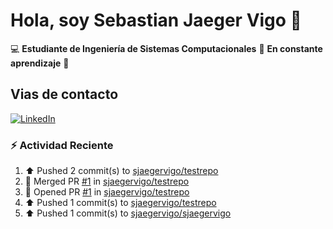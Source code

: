 # Hola, soy Sebastian Jaeger Vigo 👋

:computer: **Estudiante de Ingeniería de Sistemas Computacionales**
:pencil: **En constante aprendizaje** :rocket:

## Vias de contacto

<a href="https://www.linkedin.com/in/sebastian-jaeger-vigo-911339169/" target="_blank">
  <img src="https://img.shields.io/badge/LinkedIn-Conectar-blue?style=for-the-badge&logo=linkedin" alt="LinkedIn">
</a>



### ⚡ Actividad Reciente
<!--RECENT_ACTIVITY:start-->
1. ⬆️ Pushed 2 commit(s) to [sjaegervigo/testrepo](https://github.com/sjaegervigo/testrepo)<br>
2. 🎉 Merged PR [#1](https://github.com/sjaegervigo/testrepo/pull/1) in [sjaegervigo/testrepo](https://github.com/sjaegervigo/testrepo)<br>
3. 💪 Opened PR [#1](https://github.com/sjaegervigo/testrepo/pull/1) in [sjaegervigo/testrepo](https://github.com/sjaegervigo/testrepo)<br>
4. ⬆️ Pushed 1 commit(s) to [sjaegervigo/testrepo](https://github.com/sjaegervigo/testrepo)<br>
5. ⬆️ Pushed 1 commit(s) to [sjaegervigo/sjaegervigo](https://github.com/sjaegervigo/sjaegervigo)<br>
<!--RECENT_ACTIVITY:end-->


<!--
**sjaegervigo/sjaegervigo** is a ✨ _special_ ✨ repository because its `README.md` (this file) appears on your GitHub profile.

Here are some ideas to get you started:

- 🔭 I’m currently working on ...
- 🌱 I’m currently learning ...
- 👯 I’m looking to collaborate on ...
- 🤔 I’m looking for help with ...
- 💬 Ask me about ...
- 📫 How to reach me: ...
- 😄 Pronouns: ...
- ⚡ Fun fact: ...
-->
